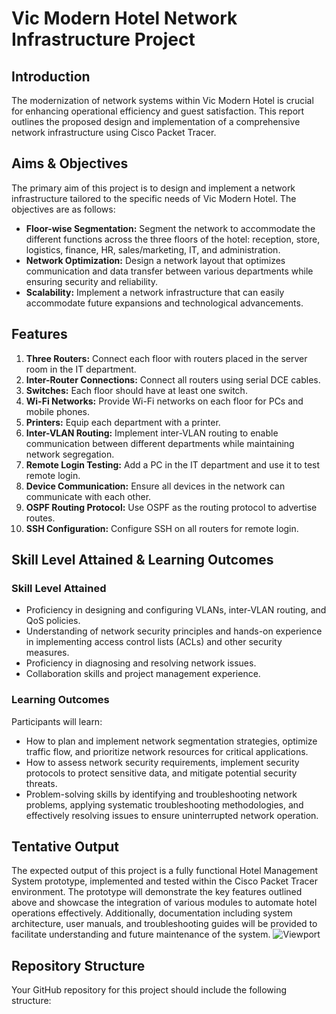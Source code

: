 # Vic Modern Hotel Network Infrastructure Project

## Introduction
The modernization of network systems within Vic Modern Hotel is crucial for enhancing operational efficiency and guest satisfaction. This report outlines the proposed design and implementation of a comprehensive network infrastructure using Cisco Packet Tracer.

## Aims & Objectives
The primary aim of this project is to design and implement a network infrastructure tailored to the specific needs of Vic Modern Hotel. The objectives are as follows:
- **Floor-wise Segmentation:** Segment the network to accommodate the different functions across the three floors of the hotel: reception, store, logistics, finance, HR, sales/marketing, IT, and administration.
- **Network Optimization:** Design a network layout that optimizes communication and data transfer between various departments while ensuring security and reliability.
- **Scalability:** Implement a network infrastructure that can easily accommodate future expansions and technological advancements.




## Features
1. **Three Routers:** Connect each floor with routers placed in the server room in the IT department.
2. **Inter-Router Connections:** Connect all routers using serial DCE cables.
3. **Switches:** Each floor should have at least one switch.
4. **Wi-Fi Networks:** Provide Wi-Fi networks on each floor for PCs and mobile phones.
5. **Printers:** Equip each department with a printer.
6. **Inter-VLAN Routing:** Implement inter-VLAN routing to enable communication between different departments while maintaining network segregation.
7. **Remote Login Testing:** Add a PC in the IT department and use it to test remote login.
8. **Device Communication:** Ensure all devices in the network can communicate with each other.
9. **OSPF Routing Protocol:** Use OSPF as the routing protocol to advertise routes.
10. **SSH Configuration:** Configure SSH on all routers for remote login.

## Skill Level Attained & Learning Outcomes
### Skill Level Attained
- Proficiency in designing and configuring VLANs, inter-VLAN routing, and QoS policies.
- Understanding of network security principles and hands-on experience in implementing access control lists (ACLs) and other security measures.
- Proficiency in diagnosing and resolving network issues.
- Collaboration skills and project management experience.

### Learning Outcomes
Participants will learn:
- How to plan and implement network segmentation strategies, optimize traffic flow, and prioritize network resources for critical applications.
- How to assess network security requirements, implement security protocols to protect sensitive data, and mitigate potential security threats.
- Problem-solving skills by identifying and troubleshooting network problems, applying systematic troubleshooting methodologies, and effectively resolving issues to ensure uninterrupted network operation.

## Tentative Output
The expected output of this project is a fully functional Hotel Management System prototype, implemented and tested within the Cisco Packet Tracer environment. The prototype will demonstrate the key features outlined above and showcase the integration of various modules to automate hotel operations effectively. Additionally, documentation including system architecture, user manuals, and troubleshooting guides will be provided to facilitate understanding and future maintenance of the system.
![Viewport](https://github.com/Subulzaidi/Hotel_Management_system/assets/121538773/7eb46b53-5f15-481f-b7e1-2b7cf7c7de5a)
## Repository Structure
Your GitHub repository for this project should include the following structure:

